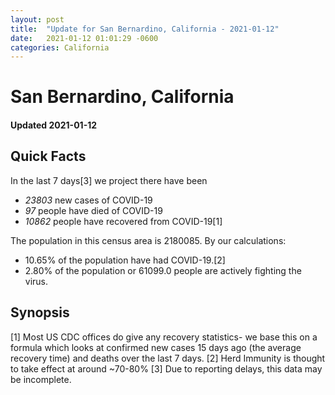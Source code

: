 ```yaml
---
layout: post
title:  "Update for San Bernardino, California - 2021-01-12"
date:   2021-01-12 01:01:29 -0600
categories: California
---
```


# San Bernardino, California
#### Updated 2021-01-12

## Quick Facts

In the last 7 days[3] we project there have been
- *23803* new cases of COVID-19
- *97* people have died of COVID-19
- *10862* people have recovered from COVID-19[1]

The population in this census area is 2180085. By our calculations:
- 10.65% of the population have had COVID-19.[2]
- 2.80% of the population or 61099.0 people are actively fighting the virus.

## Synopsis




[1] Most US CDC offices do give any recovery statistics- we base this on a formula which looks at confirmed new cases
15 days ago (the average recovery time) and deaths over the last 7 days.
[2] Herd Immunity is thought to take effect at around ~70-80%
[3] Due to reporting delays, this data may be incomplete. 
    